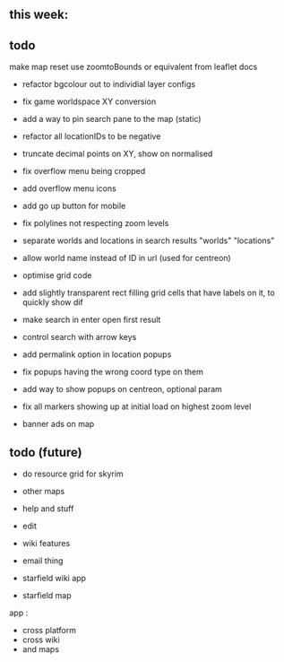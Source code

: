 
## this week:


## todo

make map reset use zoomtoBounds or equivalent from leaflet docs

- refactor bgcolour out to individial layer configs

- fix game worldspace XY conversion
- add a way to pin search pane to the map (static)
- refactor all locationIDs to be negative
- truncate decimal points on XY, show on normalised
- fix overflow menu being cropped
- add overflow menu icons
- add go up button for mobile
- fix polylines not respecting zoom levels
- separate worlds and locations in search results "worlds" "locations"
- allow world name instead of ID in url (used for centreon)
- optimise grid code
- add slightly transparent rect filling grid cells that have labels on it, to quickly show dif
- make search in enter open first result
- control search with arrow keys
- add permalink option in location popups
- fix popups having the wrong coord type on them
- add way to show popups on centreon, optional param
- fix all markers showing up at initial load on highest zoom level
- banner ads on map

## todo (future)

- do resource grid for skyrim
- other maps
- help and stuff
- edit
- wiki features
- email thing

- starfield wiki app
- starfield map

app :

- cross platform
- cross wiki
- and maps


